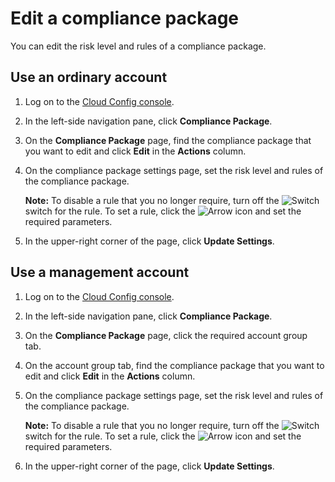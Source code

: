 # Edit a compliance package

You can edit the risk level and rules of a compliance package.

## Use an ordinary account

1.  Log on to the [Cloud Config console](https://config.console.aliyun.com).

2.  In the left-side navigation pane, click **Compliance Package**.

3.  On the **Compliance Package** page, find the compliance package that you want to edit and click **Edit** in the **Actions** column.

4.  On the compliance package settings page, set the risk level and rules of the compliance package.

    **Note:** To disable a rule that you no longer require, turn off the ![Switch](https://static-aliyun-doc.oss-accelerate.aliyuncs.com/assets/img/en-US/5327607161/p252177.png) switch for the rule. To set a rule, click the ![Arrow](https://static-aliyun-doc.oss-accelerate.aliyuncs.com/assets/img/en-US/5327607161/p252180.png) icon and set the required parameters.

5.  In the upper-right corner of the page, click **Update Settings**.


## Use a management account

1.  Log on to the [Cloud Config console](https://config.console.aliyun.com).

2.  In the left-side navigation pane, click **Compliance Package**.

3.  On the **Compliance Package** page, click the required account group tab.

4.  On the account group tab, find the compliance package that you want to edit and click **Edit** in the **Actions** column.

5.  On the compliance package settings page, set the risk level and rules of the compliance package.

    **Note:** To disable a rule that you no longer require, turn off the ![Switch](https://static-aliyun-doc.oss-accelerate.aliyuncs.com/assets/img/en-US/5327607161/p252177.png) switch for the rule. To set a rule, click the ![Arrow](https://static-aliyun-doc.oss-accelerate.aliyuncs.com/assets/img/en-US/5327607161/p252180.png) icon and set the required parameters.

6.  In the upper-right corner of the page, click **Update Settings**.


